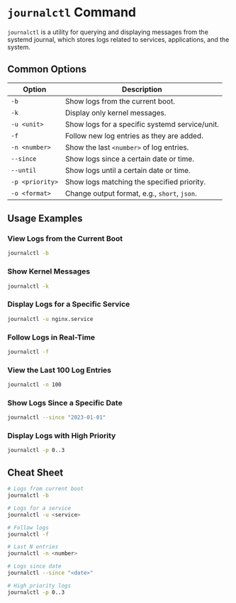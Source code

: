 # `journalctl` Command

`journalctl` is a utility for querying and displaying messages from the systemd journal, which stores logs related to services, applications, and the system.

## Common Options

| Option          | Description                                              |
|-----------------|----------------------------------------------------------|
| `-b`            | Show logs from the current boot.                         |
| `-k`            | Display only kernel messages.                            |
| `-u <unit>`     | Show logs for a specific systemd service/unit.           |
| `-f`            | Follow new log entries as they are added.                |
| `-n <number>`   | Show the last `<number>` of log entries.                 |
| `--since`       | Show logs since a certain date or time.                  |
| `--until`       | Show logs until a certain date or time.                  |
| `-p <priority>` | Show logs matching the specified priority.               |
| `-o <format>`   | Change output format, e.g., `short`, `json`.             |

## Usage Examples

### View Logs from the Current Boot
```bash
journalctl -b
```

### Show Kernel Messages
```bash
journalctl -k
```

### Display Logs for a Specific Service
```bash
journalctl -u nginx.service
```

### Follow Logs in Real-Time
```bash
journalctl -f
```

### View the Last 100 Log Entries
```bash
journalctl -n 100
```

### Show Logs Since a Specific Date
```bash
journalctl --since "2023-01-01"
```

### Display Logs with High Priority
```bash
journalctl -p 0..3
```

## Cheat Sheet

```bash
# Logs from current boot
journalctl -b

# Logs for a service
journalctl -u <service>

# Follow logs
journalctl -f

# Last N entries
journalctl -n <number>

# Logs since date
journalctl --since "<date>"

# High priority logs
journalctl -p 0..3
```
